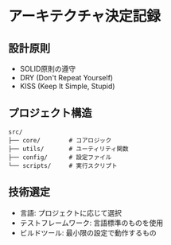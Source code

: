 # アーキテクチャ決定記録

## 設計原則
- SOLID原則の遵守
- DRY (Don't Repeat Yourself)
- KISS (Keep It Simple, Stupid)

## プロジェクト構造
```
src/
├── core/        # コアロジック
├── utils/       # ユーティリティ関数
├── config/      # 設定ファイル
└── scripts/     # 実行スクリプト
```

## 技術選定
- 言語: プロジェクトに応じて選択
- テストフレームワーク: 言語標準のものを使用
- ビルドツール: 最小限の設定で動作するもの